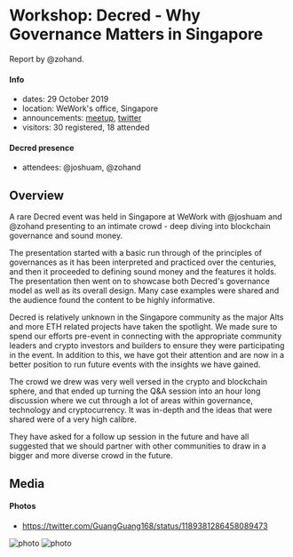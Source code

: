 # Workshop: Decred - Why Governance Matters in Singapore

Report by @zohand.

#### Info

- dates: 29 October 2019
- location: WeWork's office, Singapore
- announcements: [meetup](https://www.meetup.com/Blockchain-innovation-Singapore/events/265738541/), [twitter](https://twitter.com/decredproject/status/1185129220613259264)
- visitors: 30 registered, 18 attended

#### Decred presence

- attendees: @joshuam, @zohand

## Overview

A rare Decred event was held in Singapore at WeWork with @joshuam and @zohand presenting to an intimate crowd - deep diving into blockchain governance and sound money.

The presentation started with a basic run through of the principles of governances as it has been interpreted and practiced over the centuries, and then it proceeded to defining sound money and the features it holds. The presentation then went on to showcase both Decred's governance model as well as its overall design. Many case examples were shared and the audience found the content to be highly informative.

Decred is relatively unknown in the Singapore community as the major Alts and more ETH related projects have taken the spotlight. We made sure to spend our efforts pre-event in connecting with the appropriate community leaders and crypto investors and builders to ensure they were participating in the event. In addition to this, we have got their attention and are now in a better position to run future events with the insights we have gained.

The crowd we drew was very well versed in the crypto and blockchain sphere, and that ended up turning the Q&A session into an hour long discussion where we cut through a lot of areas within governance, technology and cryptocurrency. It was in-depth and the ideas that were shared were of a very high calibre.

They have asked for a follow up session in the future and have all suggested that we should partner with other communities to draw in a bigger and more diverse crowd in the future.

## Media

#### Photos

- https://twitter.com/GuangGuang168/status/1189381286458089473

![photo](https://pbs.twimg.com/media/EIGH9SpUYAAy0FV.jpg)
![photo](https://pbs.twimg.com/media/EIGH7u8U8AAxWhx.jpg)
